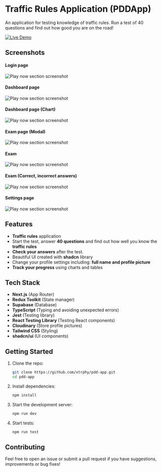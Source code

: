 # Traffic Rules Application (PDDApp)

An application for testing knowledge of traffic rules. Run a test of 40 questions and find out how good you are on the road!

[![Live Demo](https://img.shields.io/badge/Live-Demo-brightgreen?style=for-the-badge&logo=netlify)](https://pdd-app-xi.vercel.app/)

## Screenshots

#### Login page
![Play now section screenshot](https://github.com/user-attachments/assets/86299065-83c8-4b0f-aed9-03bd7d257302)

#### Dashboard page
![Play now section screenshot](https://github.com/user-attachments/assets/a3e41f2c-e74d-46cb-9f5f-510f6ae500a1)

#### Dashboard page (Chart)
![Play now section screenshot](https://github.com/user-attachments/assets/0bb64a6b-d7f6-4184-82e4-6c6e0ae17e0a)

#### Exam page (Modal)
![Play now section screenshot](https://github.com/user-attachments/assets/72af0074-b70a-4c2f-8f5f-4aa3a1a9b3b0)

#### Exam
![Play now section screenshot](https://github.com/user-attachments/assets/0e891184-1c64-4cbd-9ffa-f9e16a83d902)

#### Exam (Correct, incorrect answers)
![Play now section screenshot](https://github.com/user-attachments/assets/6f8e6e56-4baf-403e-93e9-4faf15f67332)

#### Settings page
![Play now section screenshot](https://github.com/user-attachments/assets/bc6663b6-9224-4e00-a7f1-6b32ce08f0ab)

## Features

- **Traffic rules** application
- Start the test, answer **40 questions** and find out how well you know the **traffic rules**
- **Check your answers** after the test.
- Beautiful UI created with **shadcn** library
- Change your profile settings including: **full name and profile picture**
- **Track your progress** using charts and tables


## Tech Stack

- **Next.js** (App Router)
- **Redux Toolkit** (State manager)
- **Supabase** (Database)
- **TypeScript** (Typing and avoiding unexpected errors)
- **Jest** (Testing library)
- **React Testing Library** (Testing React components)
- **Cloudinary** (Store profile pictures)
- **Tailwind CSS** (Styling)
- **shadcn/ui** (UI components)


## Getting Started

1. Clone the repo:
   ```bash
   git clone https://github.com/xtrphy/pdd-app.git
   cd pdd-app
   ```

2. Install dependencies:
   ```bash
   npm install
   ```

3. Start the development server:
   ```bash
   npm run dev
   ```

4. Start tests:
   ```bash
   npm run test
   ```

## Contributing

Feel free to open an issue or submit a pull request if you have suggestions, improvements or bug fixes!
